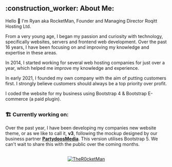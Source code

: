 <h2> :construction_worker: About Me:</h2>

Hello 👋 I'm Ryan aka RocketMan, Founder and Managing Director Roqitt Hosting Ltd.

From a very young age, I began my passion and curiosity with technology, specifically websites, servers and frontend web development. Over the past 16 years, I have been focusing on and improving my knowledge and expertise in these areas.

In 2014, I started working for several web hosting companies for just over a year, which helped me improve my knowledge and experience.

In early 2021, I founded my own company with the aim of putting customers first. I strongly believe customers should always be a top priority over profit.

I coded the website for my business using Bootstrap 4 & Bootstrap E-commerce (a paid plugin).

##

#### <h3>:building_construction: Currently working on:</h3>

Over the past year, I have been developing my companies new website theme, or as we like to call it, <strong>v3</strong>, following the mockup designed by our business partner <strong><a href="https://partydoosmedia.com/" target="_blank">PartydoosMedia</a></strong>. This version utilises Bootstrap 5. We can't wait to share this with the public over the coming months.

##

<p align="center"><a href="https://github.com/ryo-ma/github-profile-trophy"><img src="https://github-profile-trophy.vercel.app/?username=TheR0cketMan&theme=algolia&no-frame=true" alt="TheR0cketMan" /></a></p>
